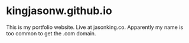 # kingjasonw.github.io

This is my portfolio website. Live at jasonking.co. Apparently my name is too common to get the .com domain.
